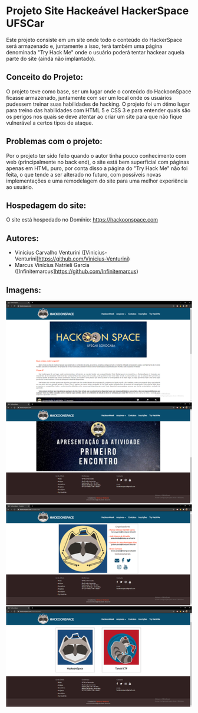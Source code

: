 # Projeto Site Hackeável HackerSpace UFSCar 

Este projeto consiste em um site onde todo o conteúdo do HackerSpace será armazenado e, juntamente a isso, terá também uma página denominada "Try Hack Me" onde o usuário poderá tentar hackear aquela parte do site (ainda não implantado).

## Conceito do Projeto:

O projeto teve como base, ser um lugar onde o conteúdo do HackoonSpace ficasse armazenado, juntamente com ser um local onde os usuários pudessem treinar suas habilidades de hacking. O projeto foi um ótimo lugar para treino das habilidades com HTML 5 e CSS 3 e para entender quais são os perigos nos quais se deve atentar ao criar um site para que não fique vulnerável a certos tipos de ataque.

## Problemas com o projeto:

Por o projeto ter sido feito quando o autor tinha pouco conhecimento com web (principalmente no back end), o site está bem superficial com páginas apenas em HTML puro, por conta disso a página do "Try Hack Me" não foi feita, o que tende a ser alterado no futuro, com possíveis novas implementações e uma remodelagem do site para uma melhor experiência ao usuário.

## Hospedagem do site:

O site está hospedado no Domínio: https://hackoonspace.com

## Autores:

* Vinícius Carvalho Venturini ([Vinicius-Venturini]https://github.com/Vinicius-Venturini)
* Marcus Vinícius Natrieli Garcia ([Infinitemarcus]https://github.com/Infinitemarcus)

## Imagens:

![screenshot-1](_images/site-1.png)
![screenshot-1](_images/site-2.png)
![screenshot-1](_images/site-3.png)
![screenshot-1](_images/site-4.png)
